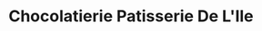 ---
title: "Chocolatierie Patisserie De L'Ile"
url: /pierreville/chocolatierie-patisserie-de-lile/
shop: pastry
---
